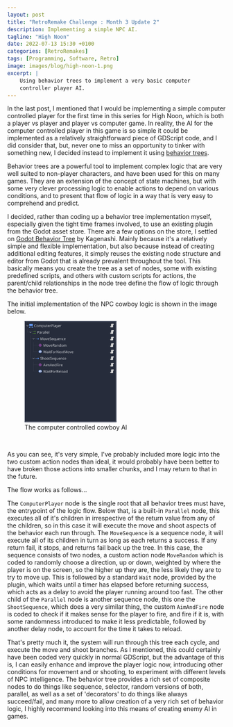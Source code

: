 ```yaml
---
layout: post
title: "RetroRemake Challenge : Month 3 Update 2"
description: Implementing a simple NPC AI.
tagline: "High Noon"
date: 2022-07-13 15:30 +0100
categories: [RetroRemakes]
tags: [Programming, Software, Retro]
image: images/blog/high-noon-1.png
excerpt: |
    Using behavior trees to implement a very basic computer
    controller player AI.
---
```


In the last post, I mentioned that I would be implementing a simple computer
controlled player for the first time in this series for High Noon, which is
both a player vs player and player vs computer game. In reality, the AI for the
computer controlled player in this game is so simple it could be implemented 
as a relatively straightforward piece of GDScript code, and I did consider that,
but, never one to miss an opportunity to tinker with something new, I decided
instead to implement it using 
[behavior trees](https://en.wikipedia.org/wiki/Behavior_tree_(artificial_intelligence,_robotics_and_control)).

Behavior trees are a powerful tool to implement complex logic that are very
well suited to non-player characters, and have been used for this on many games.
They are an extension of the concept of state machines, but with some very 
clever processing logic to enable actions to depend on various conditions, and
to present that flow of logic in a way that is very easy to comprehend and
predict.

I decided, rather than coding up a behavior tree implementation myself,
especially given the tight time frames involved, to use an existing plugin from
the Godot asset store. There are a few options on the store, I settled on
[Godot Behavior Tree](https://github.com/kagenash1/godot-behavior-tree) by
Kagenashi. Mainly because it's a relatively simple and flexible implementation,
but also because instead of creating additional editing features, it simply
reuses the existing node structure and editor from Godot that is already
prevalent throughout the tool. This basically means you create the tree as a
set of nodes, some with existing predefined scripts, and others with custom
scripts for actions, the parent/child relationships in the node tree define
the flow of logic through the behavior tree.

The initial implementation of the NPC cowboy logic is shown in the image below.

<figure>
    <img src="/images/blog/HighNoon_AI.png" width="50%" alt="Behavior Tree">
    <figcaption>The computer controlled cowboy AI</figcaption>
</figure>
<br/>

As you can see, it's very simple, I've probably included more logic into the
two custom action nodes than ideal, it would probably have been better to 
have broken those actions into smaller chunks, and I may return to that in the
future.

The flow works as follows...

The `ComputerPlayer` node is the single root that all behavior trees must have,
the entrypoint of the logic flow. Below that, is a built-in `Parallel` node, 
this executes all of it's children in irrespective of the return value from 
any of the children, so in this case it will execute the move and shoot aspects
of the behavior each run through. The `MoveSequence` is a sequence node, it will
execute all of its children in turn as long as each returns a success. If any
return fail, it stops, and returns fail back up the tree. In this case, the 
sequence consists of two nodes, a custom action node `MoveRandom` which is
coded to randomly choose a direction, up or down, weighted by where the player
is on the screen, so the higher up they are, the less likely they are to try
to move up. This is followed by a standard `Wait` node, provided by the plugin,
which waits until a timer has elapsed before returning success, which acts as
a delay to avoid the player running around too fast. The other child of the
`Parallel` node is another sequence node, this one the `ShootSequence`, which 
does a very similar thing, the custom `AimAndFire` node is coded to check if
it makes sense for the player to fire, and fire if it is, with some randomness
introduced to make it less predictable, followed by another delay node, to
account for the time it takes to reload.

That's pretty much it, the system will run through this tree each cycle, and 
execute the move and shoot branches. As I mentioned, this could certainly have
been coded very quickly in normal GDScript, but the advantage of this is, I can
easily enhance and improve the player logic now, introducing other conditions
for movement and or shooting, to experiment with different levels of 
NPC intelligence. The behavior tree provides a rich set of composite nodes to
do things like sequence, selector, random versions of both, parallel, as well as
a set of 'decorators' to do things like always succeed/fail, and many more to
allow creation of a very rich set of behavior logic, I highly recommend looking 
into this means of creating enemy AI in games.
